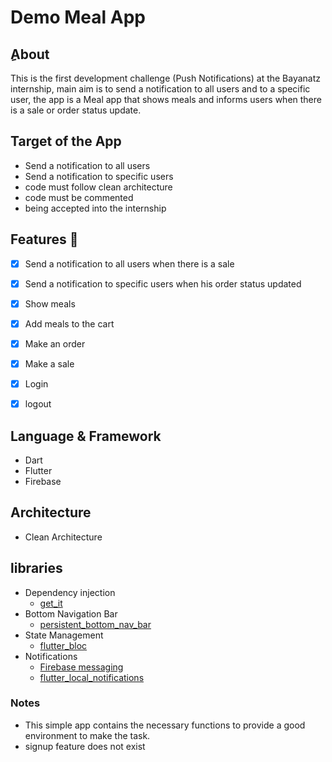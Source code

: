 # Demo Meal App
## ِAbout
This is the first development challenge (Push Notifications) at the Bayanatz internship, main aim is to send a notification to all users and to a specific user, the app is a Meal app that shows meals and informs users when there is a sale or order status update.
## Target of the App
*  Send a notification to all users
*  Send a notification to specific users
*  code must follow clean architecture
*  code must be commented
*  being accepted into the internship
 
## Features :dart:
* [x] Send a notification to all users when there is a sale
* [x] Send a notification to specific users when his order status updated
* [x] Show meals
* [x] Add meals to the cart
* [x] Make an order
* [x] Make a sale
* [x] Login
* [x] logout 




## Language & Framework
* Dart
* Flutter
* Firebase
## Architecture 
* Clean Architecture 
## libraries
* Dependency injection
    * [get_it](https://pub.dev/packages/get_it) 
* Bottom Navigation Bar 
    * [persistent_bottom_nav_bar](https://pub.dev/packages/persistent_bottom_nav_bar)
* State Management 
    * [flutter_bloc](https://pub.dev/packages/flutter_bloc)
* Notifications
   * [Firebase messaging](https://pub.dev/packages/firebase_messaging)
   * [flutter_local_notifications](https://pub.dev/packages/flutter_local_notifications)


 ### Notes
  * This simple app contains the necessary functions to provide a good environment to make the task.
  * signup feature does not exist
